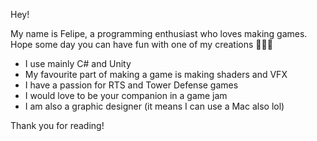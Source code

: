 Hey!

My name is Felipe, a programming enthusiast who loves making games. Hope some day you can have fun with one of my creations 👾👾👾

- I use mainly C# and Unity
- My favourite part of making a game is making shaders and VFX
- I have a passion for RTS and Tower Defense games
- I would love to be your companion in a game jam
- I am also a graphic designer (it means I can use a Mac also lol)

Thank you for reading!

